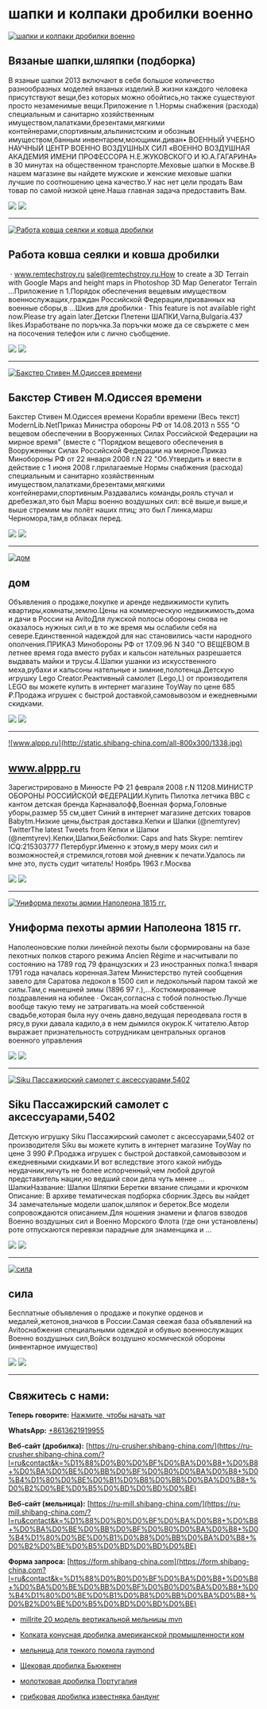 # шапки и колпаки дробилки военно

<a href="https://swt.shibang-china.com/?l=ru&img&k=%D1%88%D0%B0%D0%BF%D0%BA%D0%B8+%D0%B8+%D0%BA%D0%BE%D0%BB%D0%BF%D0%B0%D0%BA%D0%B8+%D0%B4%D1%80%D0%BE%D0%B1%D0%B8%D0%BB%D0%BA%D0%B8+%D0%B2%D0%BE%D0%B5%D0%BD%D0%BD%D0%BE" target="_blank">![шапки и колпаки дробилки военно](http://static.shibang-china.com/all-800x300/421.jpg)</a>

## Вязаные шапки,шляпки (подборка)
В язаные шапки 2013 включают в себя большое количество разнообразных моделей вязаных изделий.В жизни каждого человека присутствуют вещи,без которых можно обойтись,но также существуют просто незаменимые вещи.Приложение n 1.Нормы снабжения (расхода) специальным и санитарно хозяйственным имуществом,палатками,брезентами,мягкими контейнерами,спортивным,альпинистским и обозным имуществом,банным инвентарем,моющими.диван• ВОЕННЫЙ УЧЕБНО НАУЧНЫЙ ЦЕНТР ВОЕННО ВОЗДУШНЫХ СИЛ &#171;ВОЕННО ВОЗДУШНАЯ АКАДЕМИЯ ИМЕНИ ПРОФЕССОРА Н.Е.ЖУКОВСКОГО И Ю.А.ГАГАРИНА&#187; в 30 минутах на общественном транспорте.Меховые шапки в Москве.В нашем магазине вы найдете мужские и женские меховые шапки лучшие по соотношению цена качество.У нас нет цели продать Вам товар по самой низкой цене.Наша главная задача предоставить Вам.


<a href="https://whatsapp.shibangsoft.com/WhatsApp.php" target="_blank" title="WhatsApp">![](http://static.shibang-china.com/icon/whatsapp.png)</a> <a href="https://swt.shibang-china.com/?l=ru&icon&k=%D1%88%D0%B0%D0%BF%D0%BA%D0%B8+%D0%B8+%D0%BA%D0%BE%D0%BB%D0%BF%D0%B0%D0%BA%D0%B8+%D0%B4%D1%80%D0%BE%D0%B1%D0%B8%D0%BB%D0%BA%D0%B8+%D0%B2%D0%BE%D0%B5%D0%BD%D0%BD%D0%BE" target="_blank">![](http://static.shibang-china.com/icon/chat-ru.png)</a>

---

<a href="https://swt.shibang-china.com/?l=ru&img&k=%D1%88%D0%B0%D0%BF%D0%BA%D0%B8+%D0%B8+%D0%BA%D0%BE%D0%BB%D0%BF%D0%B0%D0%BA%D0%B8+%D0%B4%D1%80%D0%BE%D0%B1%D0%B8%D0%BB%D0%BA%D0%B8+%D0%B2%D0%BE%D0%B5%D0%BD%D0%BD%D0%BE" target="_blank">![Работа ковша сеялки и ковша дробилки](http://static.shibang-china.com/all-800x300/1425.jpg)</a>

## Работа ковша сеялки и ковша дробилки
&nbsp;&#0183;&#32;www.remtechstroy.ru sale@remtechstroy.ru.How to create a 3D Terrain with Google Maps and height maps in Photoshop 3D Map Generator Terrain …Приложение n 1.Порядок обеспечения вещевым имуществом военнослужащих,граждан Российской Федерации,призванных на военные сборы,в …Шкив для дробилки&nbsp;&#0183;&#32;This feature is not available right now.Please try again later.Детски Плетени ШАПКИ,Varna,Bulgaria.437 likes.Изработване по поръчка.За поръчки може да се свържете с мен на посочения телефон или с лично съобщение.


<a href="https://whatsapp.shibangsoft.com/WhatsApp.php" target="_blank" title="WhatsApp">![](http://static.shibang-china.com/icon/whatsapp.png)</a> <a href="https://swt.shibang-china.com/?l=ru&icon&k=%D1%88%D0%B0%D0%BF%D0%BA%D0%B8+%D0%B8+%D0%BA%D0%BE%D0%BB%D0%BF%D0%B0%D0%BA%D0%B8+%D0%B4%D1%80%D0%BE%D0%B1%D0%B8%D0%BB%D0%BA%D0%B8+%D0%B2%D0%BE%D0%B5%D0%BD%D0%BD%D0%BE" target="_blank">![](http://static.shibang-china.com/icon/chat-ru.png)</a>

---

<a href="https://swt.shibang-china.com/?l=ru&img&k=%D1%88%D0%B0%D0%BF%D0%BA%D0%B8+%D0%B8+%D0%BA%D0%BE%D0%BB%D0%BF%D0%B0%D0%BA%D0%B8+%D0%B4%D1%80%D0%BE%D0%B1%D0%B8%D0%BB%D0%BA%D0%B8+%D0%B2%D0%BE%D0%B5%D0%BD%D0%BD%D0%BE" target="_blank">![Бакстер Стивен М.Одиссея времени](http://static.shibang-china.com/all-800x300/393.jpg)</a>

## Бакстер Стивен М.Одиссея времени
Бакстер Стивен М.Одиссея времени Корабли времени (Весь текст) ModernLib.NetПриказ Министра обороны РФ от 14.08.2013 n 555 &quot;О вещевом обеспечении в Вооруженных Силах Российской Федерации на мирное время&quot; (вместе с &quot;Порядком вещевого обеспечения в Вооруженных Силах Российской Федерации на мирное.Приказ Минобороны РФ от 22 января 2008 г.N 22 &quot;Об.Утвердить и ввести в действие с 1 июня 2008 г.прилагаемые Нормы снабжения (расхода) специальным и санитарно хозяйственным имуществом,палатками,брезентами,мягкими контейнерами,спортивным.Раздавались команды,рояль стучал и дребезжал,это был Марш военно воздушных сил: всё выше,и выше,и выше стремим мы полёт наших птиц; это был Глинка,марш Черномора,там,в облаках перед.


<a href="https://whatsapp.shibangsoft.com/WhatsApp.php" target="_blank" title="WhatsApp">![](http://static.shibang-china.com/icon/whatsapp.png)</a> <a href="https://swt.shibang-china.com/?l=ru&icon&k=%D1%88%D0%B0%D0%BF%D0%BA%D0%B8+%D0%B8+%D0%BA%D0%BE%D0%BB%D0%BF%D0%B0%D0%BA%D0%B8+%D0%B4%D1%80%D0%BE%D0%B1%D0%B8%D0%BB%D0%BA%D0%B8+%D0%B2%D0%BE%D0%B5%D0%BD%D0%BD%D0%BE" target="_blank">![](http://static.shibang-china.com/icon/chat-ru.png)</a>

---

<a href="https://swt.shibang-china.com/?l=ru&img&k=%D1%88%D0%B0%D0%BF%D0%BA%D0%B8+%D0%B8+%D0%BA%D0%BE%D0%BB%D0%BF%D0%B0%D0%BA%D0%B8+%D0%B4%D1%80%D0%BE%D0%B1%D0%B8%D0%BB%D0%BA%D0%B8+%D0%B2%D0%BE%D0%B5%D0%BD%D0%BD%D0%BE" target="_blank">![дом](http://static.shibang-china.com/all-800x300/130.jpg)</a>

## дом
Объявления о продаже,покупке и аренде недвижимости купить квартиры,комнаты,землю.Цены на коммерческую недвижимость,дома и дачи в России на AvitoДля лужской полосы обороны снова не оказалось нужных сил,и в то же время мы ослабили себя на севере.Единственной надеждой для нас становились части народного ополчения.ПРИКАЗ Минобороны РФ от 17.09.96 N 340 &quot;О ВЕЩЕВОМ.В летнее время года вместо рубах и кальсон нательных разрешается выдавать майки и трусы.4.Шапки ушанки из искусственного меха,рубахи и кальсоны нательные и зимние,полотенца.Детскую игрушку Lego Creator.Реактивный самолет (Lego,L) от производителя LEGO вы можете купить в интернет магазине ToyWay по цене 685 ₽.Продажа игрушек с быстрой доставкой,самовывозом и ежедневными скидками.


<a href="https://whatsapp.shibangsoft.com/WhatsApp.php" target="_blank" title="WhatsApp">![](http://static.shibang-china.com/icon/whatsapp.png)</a> <a href="https://swt.shibang-china.com/?l=ru&icon&k=%D1%88%D0%B0%D0%BF%D0%BA%D0%B8+%D0%B8+%D0%BA%D0%BE%D0%BB%D0%BF%D0%B0%D0%BA%D0%B8+%D0%B4%D1%80%D0%BE%D0%B1%D0%B8%D0%BB%D0%BA%D0%B8+%D0%B2%D0%BE%D0%B5%D0%BD%D0%BD%D0%BE" target="_blank">![](http://static.shibang-china.com/icon/chat-ru.png)</a>

---

<a href="https://swt.shibang-china.com/?l=ru&img&k=%D1%88%D0%B0%D0%BF%D0%BA%D0%B8+%D0%B8+%D0%BA%D0%BE%D0%BB%D0%BF%D0%B0%D0%BA%D0%B8+%D0%B4%D1%80%D0%BE%D0%B1%D0%B8%D0%BB%D0%BA%D0%B8+%D0%B2%D0%BE%D0%B5%D0%BD%D0%BD%D0%BE" target="_blank">![www.alppp.ru](http://static.shibang-china.com/all-800x300/1338.jpg)</a>

## www.alppp.ru
Зарегистрировано в Минюсте РФ 21 февраля 2008 г.N 11208.МИНИСТР ОБОРОНЫ РОССИЙСКОЙ ФЕДЕРАЦИИ.Купить Пилотка летчика ВВС с кантом детская бренда Карнавалофф,Военная форма,Головные уборы,размер 55 см,цвет Синий в интернет магазине детских товаров Babytm.Низкие цены,быстрая доставка.Кепки и Шапки (@nemtyrev) TwitterThe latest Tweets from Кепки и Шапки (@nemtyrev).Кепки,Шапки,Бейсболки: Caps and hats Skype: nemtirev ICQ:215303777 Петербург.Именно к этому,в меру моих сил и возможностей,я стремился,готовя мой дневник к печати.Удалось ли мне это, пусть судит читатель! Ноябрь 1963 г.Москва


<a href="https://whatsapp.shibangsoft.com/WhatsApp.php" target="_blank" title="WhatsApp">![](http://static.shibang-china.com/icon/whatsapp.png)</a> <a href="https://swt.shibang-china.com/?l=ru&icon&k=%D1%88%D0%B0%D0%BF%D0%BA%D0%B8+%D0%B8+%D0%BA%D0%BE%D0%BB%D0%BF%D0%B0%D0%BA%D0%B8+%D0%B4%D1%80%D0%BE%D0%B1%D0%B8%D0%BB%D0%BA%D0%B8+%D0%B2%D0%BE%D0%B5%D0%BD%D0%BD%D0%BE" target="_blank">![](http://static.shibang-china.com/icon/chat-ru.png)</a>

---

<a href="https://swt.shibang-china.com/?l=ru&img&k=%D1%88%D0%B0%D0%BF%D0%BA%D0%B8+%D0%B8+%D0%BA%D0%BE%D0%BB%D0%BF%D0%B0%D0%BA%D0%B8+%D0%B4%D1%80%D0%BE%D0%B1%D0%B8%D0%BB%D0%BA%D0%B8+%D0%B2%D0%BE%D0%B5%D0%BD%D0%BD%D0%BE" target="_blank">![Униформа пехоты армии Наполеона 1815 гг.](http://static.shibang-china.com/all-800x300/690.jpg)</a>

## Униформа пехоты армии Наполеона 1815 гг.
Наполеоновские полки линейной пехоты были сформированы на базе пехотных полков старого режима Ancien R&#233;gime и насчитывали по состоянию на 1789 год 79 французских и 23 иностранных полка.1 января 1791 года началась коренная.Затем Министерство путей сообщения завело для Саратова ледокол в 1500 сил и ледокольный паром такой же силы.Там,с нынешней зимы (1896 97 г.),…Костюмированные поздравления на юбилее&nbsp;&#0183;&#32;Оксан,согласна с тобой полностью.Лучше вообще такую тему не затрагивать.на моей собственной свадьбе,которая была нуу очень давно,ведущая переодевала гостя в рясу,в руки давала кадило,а в нем дымился окурок.К читателю.Автор выражает признательность сотрудникам центральных органов военного управления


<a href="https://whatsapp.shibangsoft.com/WhatsApp.php" target="_blank" title="WhatsApp">![](http://static.shibang-china.com/icon/whatsapp.png)</a> <a href="https://swt.shibang-china.com/?l=ru&icon&k=%D1%88%D0%B0%D0%BF%D0%BA%D0%B8+%D0%B8+%D0%BA%D0%BE%D0%BB%D0%BF%D0%B0%D0%BA%D0%B8+%D0%B4%D1%80%D0%BE%D0%B1%D0%B8%D0%BB%D0%BA%D0%B8+%D0%B2%D0%BE%D0%B5%D0%BD%D0%BD%D0%BE" target="_blank">![](http://static.shibang-china.com/icon/chat-ru.png)</a>

---

<a href="https://swt.shibang-china.com/?l=ru&img&k=%D1%88%D0%B0%D0%BF%D0%BA%D0%B8+%D0%B8+%D0%BA%D0%BE%D0%BB%D0%BF%D0%B0%D0%BA%D0%B8+%D0%B4%D1%80%D0%BE%D0%B1%D0%B8%D0%BB%D0%BA%D0%B8+%D0%B2%D0%BE%D0%B5%D0%BD%D0%BD%D0%BE" target="_blank">![Siku Пассажирский самолет с аксессуарами,5402](http://static.shibang-china.com/all-800x300/194.jpg)</a>

## Siku Пассажирский самолет с аксессуарами,5402
Детскую игрушку Siku Пассажирский самолет с аксессуарами,5402 от производителя Siku вы можете купить в интернет магазине ToyWay по цене 3 990 ₽.Продажа игрушек с быстрой доставкой,самовывозом и ежедневными скидками.И вот вследствие этого какой нибудь неудачник,ничуть не более испорченный,чем любой другой представитель нации,но ведший свои дела чуть менее …ШапкиНазвание: Шапки Шляпки Беретки вязание спицами и крючком Описание: В архиве тематическая подборка сборник.Здесь вы найдет 34 замечательные модели шапок,шляпок и береток.Все модели сопровождаются описанием.Для ношения знамени и флагов взводов Военно воздушных сил и Военно Морского Флота (где они установлены) роте отпускаются перевязи парадные для знаменщика и …


<a href="https://whatsapp.shibangsoft.com/WhatsApp.php" target="_blank" title="WhatsApp">![](http://static.shibang-china.com/icon/whatsapp.png)</a> <a href="https://swt.shibang-china.com/?l=ru&icon&k=%D1%88%D0%B0%D0%BF%D0%BA%D0%B8+%D0%B8+%D0%BA%D0%BE%D0%BB%D0%BF%D0%B0%D0%BA%D0%B8+%D0%B4%D1%80%D0%BE%D0%B1%D0%B8%D0%BB%D0%BA%D0%B8+%D0%B2%D0%BE%D0%B5%D0%BD%D0%BD%D0%BE" target="_blank">![](http://static.shibang-china.com/icon/chat-ru.png)</a>

---

<a href="https://swt.shibang-china.com/?l=ru&img&k=%D1%88%D0%B0%D0%BF%D0%BA%D0%B8+%D0%B8+%D0%BA%D0%BE%D0%BB%D0%BF%D0%B0%D0%BA%D0%B8+%D0%B4%D1%80%D0%BE%D0%B1%D0%B8%D0%BB%D0%BA%D0%B8+%D0%B2%D0%BE%D0%B5%D0%BD%D0%BD%D0%BE" target="_blank">![сила](http://static.shibang-china.com/all-800x300/1075.jpg)</a>

## сила
Бесплатные объявления о продаже и покупке орденов и медалей,жетонов,значков в России.Самая свежая база объявлений на Avitoснабжения специальными одеждой и обувью военнослужащих Военно воздушных сил,Войск воздушно космической обороны (инвентарное имущество)

<a href="https://whatsapp.shibangsoft.com/WhatsApp.php" target="_blank" title="WhatsApp">![](http://static.shibang-china.com/icon/whatsapp.png)</a> <a href="https://swt.shibang-china.com/?l=ru&icon&k=%D1%88%D0%B0%D0%BF%D0%BA%D0%B8+%D0%B8+%D0%BA%D0%BE%D0%BB%D0%BF%D0%B0%D0%BA%D0%B8+%D0%B4%D1%80%D0%BE%D0%B1%D0%B8%D0%BB%D0%BA%D0%B8+%D0%B2%D0%BE%D0%B5%D0%BD%D0%BD%D0%BE" target="_blank">![](http://static.shibang-china.com/icon/chat-ru.png)</a>

---
## Свяжитесь с нами:

**Теперь говорите:** [Нажмите, чтобы начать чат](https://swt.shibang-china.com?l=ru&contact&k=%D1%88%D0%B0%D0%BF%D0%BA%D0%B8+%D0%B8+%D0%BA%D0%BE%D0%BB%D0%BF%D0%B0%D0%BA%D0%B8+%D0%B4%D1%80%D0%BE%D0%B1%D0%B8%D0%BB%D0%BA%D0%B8+%D0%B2%D0%BE%D0%B5%D0%BD%D0%BD%D0%BE)

**WhatsApp:**  [+8613621919955](https://whatsapp.shibangsoft.com/WhatsApp.php)

**Веб-сайт (дробилка):** [https://ru-crusher.shibang-china.com/](https://ru-crusher.shibang-china.com/?l=ru&contact&k=%D1%88%D0%B0%D0%BF%D0%BA%D0%B8+%D0%B8+%D0%BA%D0%BE%D0%BB%D0%BF%D0%B0%D0%BA%D0%B8+%D0%B4%D1%80%D0%BE%D0%B1%D0%B8%D0%BB%D0%BA%D0%B8+%D0%B2%D0%BE%D0%B5%D0%BD%D0%BD%D0%BE)

**Веб-сайт (мельница):** [https://ru-mill.shibang-china.com/](https://ru-mill.shibang-china.com/?l=ru&contact&k=%D1%88%D0%B0%D0%BF%D0%BA%D0%B8+%D0%B8+%D0%BA%D0%BE%D0%BB%D0%BF%D0%B0%D0%BA%D0%B8+%D0%B4%D1%80%D0%BE%D0%B1%D0%B8%D0%BB%D0%BA%D0%B8+%D0%B2%D0%BE%D0%B5%D0%BD%D0%BD%D0%BE)

**Форма запроса:** [https://form.shibang-china.com](https://form.shibang-china.com?l=ru&contact&k=%D1%88%D0%B0%D0%BF%D0%BA%D0%B8+%D0%B8+%D0%BA%D0%BE%D0%BB%D0%BF%D0%B0%D0%BA%D0%B8+%D0%B4%D1%80%D0%BE%D0%B1%D0%B8%D0%BB%D0%BA%D0%B8+%D0%B2%D0%BE%D0%B5%D0%BD%D0%BD%D0%BE)

* [millrite 20 модель вертикальной мельницы mvn](../131/millrite%2020%20%D0%BC%D0%BE%D0%B4%D0%B5%D0%BB%D1%8C%20%D0%B2%D0%B5%D1%80%D1%82%D0%B8%D0%BA%D0%B0%D0%BB%D1%8C%D0%BD%D0%BE%D0%B9%20%D0%BC%D0%B5%D0%BB%D1%8C%D0%BD%D0%B8%D1%86%D1%8B%20mvn.md)

* [Колката конусная дробилка американской промышленности ком](../132/%D0%9A%D0%BE%D0%BB%D0%BA%D0%B0%D1%82%D0%B0%20%D0%BA%D0%BE%D0%BD%D1%83%D1%81%D0%BD%D0%B0%D1%8F%20%D0%B4%D1%80%D0%BE%D0%B1%D0%B8%D0%BB%D0%BA%D0%B0%20%D0%B0%D0%BC%D0%B5%D1%80%D0%B8%D0%BA%D0%B0%D0%BD%D1%81%D0%BA%D0%BE%D0%B9%20%D0%BF%D1%80%D0%BE%D0%BC%D1%8B%D1%88%D0%BB%D0%B5%D0%BD%D0%BD%D0%BE%D1%81%D1%82%D0%B8%20%D0%BA%D0%BE%D0%BC.md)

* [мельница для тонкого помола raymond](../131/%D0%BC%D0%B5%D0%BB%D1%8C%D0%BD%D0%B8%D1%86%D0%B0%20%D0%B4%D0%BB%D1%8F%20%D1%82%D0%BE%D0%BD%D0%BA%D0%BE%D0%B3%D0%BE%20%D0%BF%D0%BE%D0%BC%D0%BE%D0%BB%D0%B0%20raymond.md)

* [Щековая дробилка Бьюкенен](../132/%D0%A9%D0%B5%D0%BA%D0%BE%D0%B2%D0%B0%D1%8F%20%D0%B4%D1%80%D0%BE%D0%B1%D0%B8%D0%BB%D0%BA%D0%B0%20%D0%91%D1%8C%D1%8E%D0%BA%D0%B5%D0%BD%D0%B5%D0%BD.md)

* [молотковая дробилка Португалия](../133/%D0%BC%D0%BE%D0%BB%D0%BE%D1%82%D0%BA%D0%BE%D0%B2%D0%B0%D1%8F%20%D0%B4%D1%80%D0%BE%D0%B1%D0%B8%D0%BB%D0%BA%D0%B0%20%D0%9F%D0%BE%D1%80%D1%82%D1%83%D0%B3%D0%B0%D0%BB%D0%B8%D1%8F.md)

* [грибковая дробилка известняка бандунг](../135/%D0%B3%D1%80%D0%B8%D0%B1%D0%BA%D0%BE%D0%B2%D0%B0%D1%8F%20%D0%B4%D1%80%D0%BE%D0%B1%D0%B8%D0%BB%D0%BA%D0%B0%20%D0%B8%D0%B7%D0%B2%D0%B5%D1%81%D1%82%D0%BD%D1%8F%D0%BA%D0%B0%20%D0%B1%D0%B0%D0%BD%D0%B4%D1%83%D0%BD%D0%B3.md)